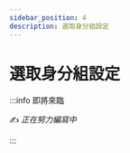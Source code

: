 ```yaml
---
sidebar_position: 4
description: 選取身分組設定
---
```


# 選取身分組設定

<head>
  <title>選取身分組設定</title>
</head>

:::info 即將來臨

✍️ _正在努力編寫中_

:::
